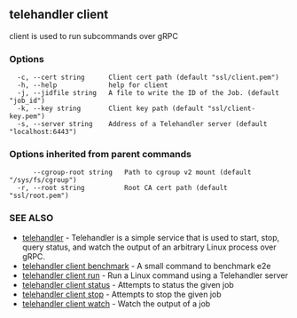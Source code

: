 ## telehandler client

client is used to run subcommands over gRPC

### Options

```
  -c, --cert string      Client cert path (default "ssl/client.pem")
  -h, --help             help for client
  -j, --jidfile string   A file to write the ID of the Job. (default "job_id")
  -k, --key string       Client key path (default "ssl/client-key.pem")
  -s, --server string    Address of a Telehandler server (default "localhost:6443")
```

### Options inherited from parent commands

```
      --cgroup-root string   Path to cgroup v2 mount (default "/sys/fs/cgroup")
  -r, --root string          Root CA cert path (default "ssl/root.pem")
```

### SEE ALSO

* [telehandler](telehandler.md)	 - Telehandler is a simple service that is used to start, stop, query status, and watch the output of an arbitrary Linux process over gRPC.
* [telehandler client benchmark](telehandler_client_benchmark.md)	 - A small command to benchmark e2e
* [telehandler client run](telehandler_client_run.md)	 - Run a Linux command using a Telehandler server
* [telehandler client status](telehandler_client_status.md)	 - Attempts to status the given job
* [telehandler client stop](telehandler_client_stop.md)	 - Attempts to stop the given job
* [telehandler client watch](telehandler_client_watch.md)	 - Watch the output of a job

